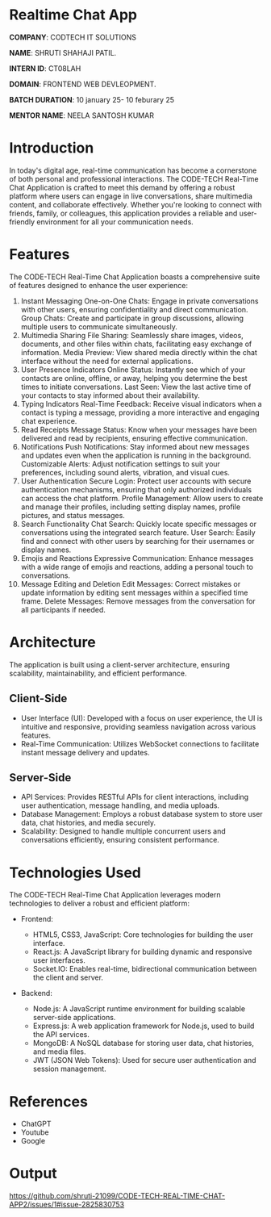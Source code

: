 # Realtime Chat App

**COMPANY**: CODTECH IT SOLUTIONS

**NAME**: SHRUTI SHAHAJI PATIL.

**INTERN ID**: CT08LAH

**DOMAIN**: FRONTEND WEB DEVLEOPMENT.

**BATCH DURATION**: 10 january 25- 10 feburary 25

**MENTOR NAME**: NEELA SANTOSH KUMAR

# Introduction

In today's digital age, real-time communication has become a cornerstone of both personal and professional interactions. The CODE-TECH Real-Time Chat Application is crafted to meet this demand by offering a robust platform where users can engage in live conversations, share multimedia content, and collaborate effectively. Whether you're looking to connect with friends, family, or colleagues, this application provides a reliable and user-friendly environment for all your communication needs.

# Features
The CODE-TECH Real-Time Chat Application boasts a comprehensive suite of features designed to enhance the user experience:

1. Instant Messaging
One-on-One Chats: Engage in private conversations with other users, ensuring confidentiality and direct communication.
Group Chats: Create and participate in group discussions, allowing multiple users to communicate simultaneously.
2. Multimedia Sharing
File Sharing: Seamlessly share images, videos, documents, and other files within chats, facilitating easy exchange of information.
Media Preview: View shared media directly within the chat interface without the need for external applications.
3. User Presence Indicators
Online Status: Instantly see which of your contacts are online, offline, or away, helping you determine the best times to initiate conversations.
Last Seen: View the last active time of your contacts to stay informed about their availability.
4. Typing Indicators
Real-Time Feedback: Receive visual indicators when a contact is typing a message, providing a more interactive and engaging chat experience.
5. Read Receipts
Message Status: Know when your messages have been delivered and read by recipients, ensuring effective communication.
6. Notifications
Push Notifications: Stay informed about new messages and updates even when the application is running in the background.
Customizable Alerts: Adjust notification settings to suit your preferences, including sound alerts, vibration, and visual cues.
7. User Authentication
Secure Login: Protect user accounts with secure authentication mechanisms, ensuring that only authorized individuals can access the chat platform.
Profile Management: Allow users to create and manage their profiles, including setting display names, profile pictures, and status messages.
8. Search Functionality
Chat Search: Quickly locate specific messages or conversations using the integrated search feature.
User Search: Easily find and connect with other users by searching for their usernames or display names.
9. Emojis and Reactions
Expressive Communication: Enhance messages with a wide range of emojis and reactions, adding a personal touch to conversations.
10. Message Editing and Deletion
Edit Messages: Correct mistakes or update information by editing sent messages within a specified time frame.
Delete Messages: Remove messages from the conversation for all participants if needed.

# Architecture
The application is built using a client-server architecture, ensuring scalability, maintainability, and efficient performance.

## Client-Side
- User Interface (UI): Developed with a focus on user experience, the UI is intuitive and responsive, providing seamless navigation across various features.
- Real-Time Communication: Utilizes WebSocket connections to facilitate instant message delivery and updates.
## Server-Side
- API Services: Provides RESTful APIs for client interactions, including user authentication, message handling, and media uploads.
- Database Management: Employs a robust database system to store user data, chat histories, and media securely.
- Scalability: Designed to handle multiple concurrent users and conversations efficiently, ensuring consistent performance.

# Technologies Used
The CODE-TECH Real-Time Chat Application leverages modern technologies to deliver a robust and efficient platform:

- Frontend:

    - HTML5, CSS3, JavaScript: Core technologies for building the user interface.
    - React.js: A JavaScript library for building dynamic and responsive user interfaces.
    - Socket.IO: Enables real-time, bidirectional communication between the client and server.

- Backend:

    - Node.js: A JavaScript runtime environment for building scalable server-side applications.
    - Express.js: A web application framework for Node.js, used to build the API services.
    - MongoDB: A NoSQL database for storing user data, chat histories, and media files.
    - JWT (JSON Web Tokens): Used for secure user authentication and session management.

# References
- ChatGPT
- Youtube
- Google

# Output
https://github.com/shruti-21099/CODE-TECH-REAL-TIME-CHAT-APP2/issues/1#issue-2825830753
